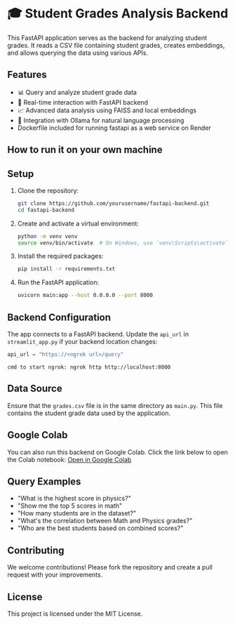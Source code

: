# 🎓 Student Grades Analysis Backend


This FastAPI application serves as the backend for analyzing student grades. It reads a CSV file containing student grades, creates embeddings, and allows querying the data using various APIs.


## Features

- 📊 Query and analyze student grade data
- 🔗 Real-time interaction with FastAPI backend
- 📈 Advanced data analysis using FAISS and local embeddings
- 🤖 Integration with Ollama for natural language processing
- Dockerfile included for running fastapi as a web service on Render

## How to run it on your own machine

## Setup

1. Clone the repository:
    ```sh
    git clone https://github.com/yourusername/fastapi-backend.git
    cd fastapi-backend
    ```

2. Create and activate a virtual environment:
    ```sh
    python -m venv venv
    source venv/bin/activate  # On Windows, use `venv\Scripts\activate`
    ```

3. Install the required packages:
    ```sh
    pip install -r requirements.txt
    ```

4. Run the FastAPI application:
    ```sh
    uvicorn main:app --host 0.0.0.0 --port 8000
    ```



## Backend Configuration

The app connects to a FastAPI backend. Update the `api_url` in `streamlit_app.py` if your backend location changes:

```python
api_url = "https://<ngrok url>/query"
```
```ngrok
cmd to start ngrok: ngrok http http://localhost:8000
```

## Data Source

Ensure that the `grades.csv` file is in the same directory as `main.py`. This file contains the student grade data used by the application.

## Google Colab

You can also run this backend on Google Colab. Click the link below to open the Colab notebook:
[Open in Google Colab](https://colab.research.google.com/drive/1vYXAJGlHQu9nC7Dyw9kgkZ_y2Khvacli?usp=sharing)


## Query Examples

- "What is the highest score in physics?"
- "Show me the top 5 scores in math"
- "How many students are in the dataset?"
- "What's the correlation between Math and Physics grades?"
- "Who are the best students based on combined scores?"

## Contributing

We welcome contributions! Please fork the repository and create a pull request with your improvements.

## License

This project is licensed under the MIT License.

